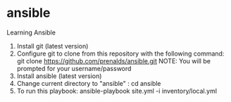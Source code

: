 # ansible
Learning Ansible

1) Install git (latest version)
2) Configure git to clone from this repository with the following command:
  git clone https://github.com/prenalds/ansible.git
NOTE: You will be prompted for your username/password
3) Install ansible (latest version)
4) Change current directory to "ansible" : cd ansible
5) To run this playbook:  ansible-playbook site.yml -i inventory/local.yml

